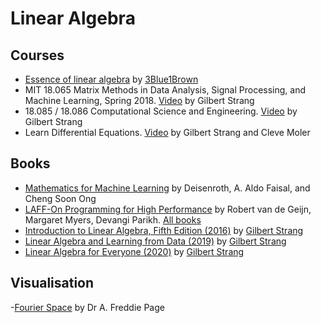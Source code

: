 # Linear Algebra #

## Courses ##
 - [Essence of linear algebra](https://www.youtube.com/playlist?list=PLZHQObOWTQDPD3MizzM2xVFitgF8hE_ab) by [3Blue1Brown](https://www.3blue1brown.com/)
 - MIT 18.065 Matrix Methods in Data Analysis, Signal Processing, and Machine Learning, Spring 2018. [Video](https://www.youtube.com/playlist?list=PLUl4u3cNGP63oMNUHXqIUcrkS2PivhN3k) by Gilbert Strang
 - 18.085 / 18.086 Computational Science and Engineering. [Video](https://ocw.mit.edu/resources/res-18-010-a-2020-vision-of-linear-algebra-spring-2020/videos/) by Gilbert Strang
 - Learn Differential Equations. [Video](https://www.mathworks.com/academia/courseware/learn-differential-equations.html) by Gilbert Strang and Cleve Moler

## Books ##
- [Mathematics for Machine Learning](https://mml-book.github.io/) by Deisenroth, A. Aldo Faisal, and Cheng Soon Ong
- [LAFF-On Programming for High Performance](https://www.cs.utexas.edu/users/flame/laff/pfhp/) by Robert van de Geijn, Margaret Myers, Devangi Parikh. [All books](http://ulaff.net/)
- [Introduction to Linear Algebra, Fifth Edition (2016)](http://math.mit.edu/~gs/linearalgebra/) by [Gilbert Strang](http://math.mit.edu/~gs/)
- [Linear Algebra and Learning from Data (2019)](http://math.mit.edu/~gs/learningfromdata/) by [Gilbert Strang](http://math.mit.edu/~gs/)
- [Linear Algebra for Everyone (2020)](http://math.mit.edu/~gs/everyone/) by [Gilbert Strang](http://math.mit.edu/~gs/)

## Visualisation ##
-[Fourier Space](https://fourier.space/visualisations) by Dr A. Freddie Page
